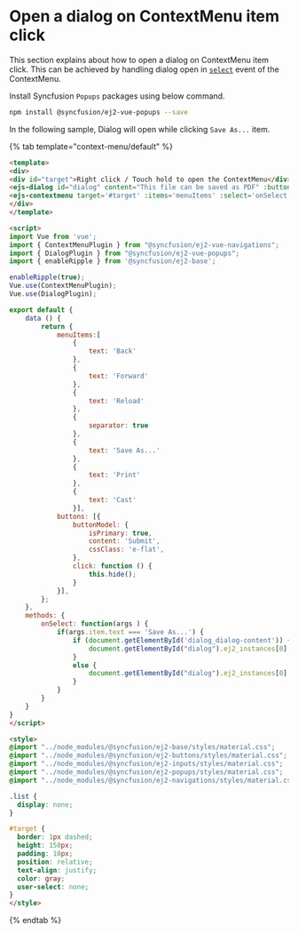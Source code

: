 # Open a dialog on ContextMenu item click

This section explains about how to open a dialog on ContextMenu item click. This can be achieved by
handling dialog open in [`select`](../../api/context-menu/#select) event of the ContextMenu.

Install Syncfusion `Popups` packages using below command.

```bash
npm install @syncfusion/ej2-vue-popups --save
```

In the following sample, Dialog will open while clicking `Save As...` item.

{% tab template="context-menu/default" %}

```html
<template>
<div>
<div id="target">Right click / Touch hold to open the ContextMenu</div>
<ejs-dialog id="dialog" content="This file can be saved as PDF" :buttons='buttons' width='200px' height='110px' :visible='false'></ejs-dialog>
<ejs-contextmenu target='#target' :items='menuItems' :select='onSelect'></ejs-contextmenu>
</div>
</template>

<script>
import Vue from 'vue';
import { ContextMenuPlugin } from "@syncfusion/ej2-vue-navigations";
import { DialogPlugin } from "@syncfusion/ej2-vue-popups";
import { enableRipple } from '@syncfusion/ej2-base';

enableRipple(true);
Vue.use(ContextMenuPlugin);
Vue.use(DialogPlugin);

export default {
    data () {
        return {
            menuItems:[
                {
                    text: 'Back'
                },
                {
                    text: 'Forward'
                },
                {
                    text: 'Reload'
                },
                {
                    separator: true
                },
                {
                    text: 'Save As...'
                },
                {
                    text: 'Print'
                },
                {
                    text: 'Cast'
                }],
            buttons: [{
                buttonModel: {
                    isPrimary: true,
                    content: 'Submit',
                    cssClass: 'e-flat',
                },
                click: function () {
                    this.hide();
                }
            }],
        };
    },
    methods: {
        onSelect: function(args ) {
            if(args.item.text === 'Save As...') {
                if (document.getElementById('dialog_dialog-content')) {
                    document.getElementById("dialog").ej2_instances[0].show();
                }
                else {
                    document.getElementById("dialog").ej2_instances[0].appendTo('#dialog');
                }
            }
        }
    }
}
</script>

<style>
@import "../node_modules/@syncfusion/ej2-base/styles/material.css";
@import "../node_modules/@syncfusion/ej2-buttons/styles/material.css";
@import "../node_modules/@syncfusion/ej2-inputs/styles/material.css";
@import "../node_modules/@syncfusion/ej2-popups/styles/material.css";
@import "../node_modules/@syncfusion/ej2-navigations/styles/material.css";

.list {
  display: none;
}

#target {
  border: 1px dashed;
  height: 150px;
  padding: 10px;
  position: relative;
  text-align: justify;
  color: gray;
  user-select: none;
}
</style>
```

{% endtab %}
